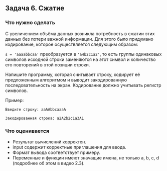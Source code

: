 ## Задача 6. Сжатие
### Что нужно сделать
С увеличением объёма данных возникла потребность в сжатии этих данных без потери важной информации. Для этого было придумано кодирование, которое осуществляется следующим образом:

`s = 'aaaabbсaa'` преобразуется в `'a4b2с1a2'`, то есть группы одинаковых символов исходной строки заменяются на этот символ и количество его повторений в этой позиции строки.


Напишите программу, которая считывает строку, кодирует её предложенным алгоритмом и выводит закодированную последовательность на экран. Кодирование должно учитывать регистр символов.

Пример:

```
Введите строку: aaAAbbсaaaA

Закодированная строка: a2A2b2с1a3A1
```
### Что оценивается
- Результат вычислений корректен.
- input содержит корректные приглашения для ввода. 
- Формат вывода соответствует примеру.
- Переменные и функции имеют значащие имена, не только a, b, c, d (подробнее об этом в видео 2.3).

